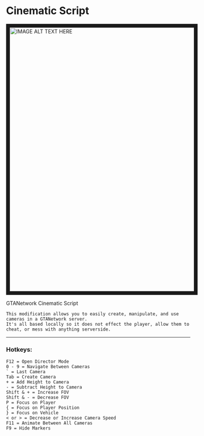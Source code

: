 # Cinematic Script


<a href="http://www.youtube.com/watch?feature=player_embedded&v=fx9zXzo5EmE
" target="_blank"><img src="http://img.youtube.com/vi/fx9zXzo5EmE/0.jpg" 
alt="IMAGE ALT TEXT HERE" width="1280" height="720" border="10" /></a>

GTANetwork Cinematic Script
```
This modification allows you to easily create, manipulate, and use cameras in a GTANetwork server. 
It's all based locally so it does not effect the player, allow them to cheat, or mess with anything serverside.
```

---

### Hotkeys:

```
F12 = Open Director Mode
0 - 9 = Navigate Between Cameras
` = Last Camera
Tab = Create Camera
+ = Add Height to Camera
- = Subtract Height to Camera
Shift & + = Increase FOV
Shift & - = Decrease FOV
P = Focus on Player
{ = Focus on Player Position
} = Focus on Vehicle
< or > = Decrease or Increase Camera Speed
F11 = Animate Between All Cameras
F9 = Hide Markers
```
